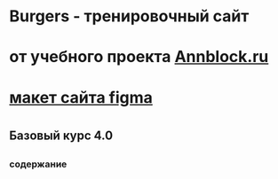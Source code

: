 # Burgers - тренировочный сайт 
#    от учебного проекта [Annblock.ru](https://annblok.ru/)
#    [макет сайта figma](https://www.figma.com/file/8muxUNt1PwGH5byQR6LZG8/Burgers-Menu-Responsive?node-id=702%3A197&t=WhYOw6ArujwHSb5s-0)
#
## Базовый курс 4.0
## 
### содержание
###
###
